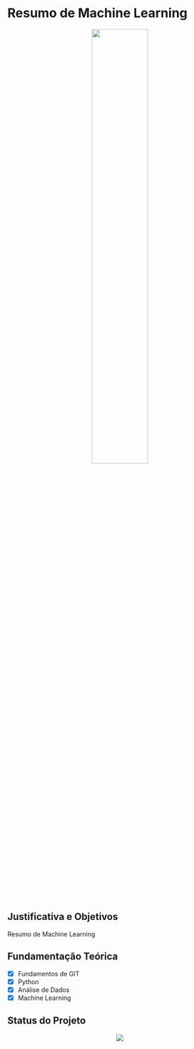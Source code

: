 ﻿# Resumo de Machine Learning

<p align="center">
  <img src = './machine_learning_01.jpeg' width = '50%'>
</p>

## Justificativa e Objetivos

Resumo de Machine Learning

## Fundamentação Teórica

- [x] Fundamentos de GIT
- [x] Python
- [x] Análise de Dados 
- [x] Machine Learning

## Status do Projeto

<p align="center">
<img src="http://img.shields.io/static/v1?label=STATUS&message=ATUALIZADO&color=GREEN&style=for-the-badge"/>
</p>





